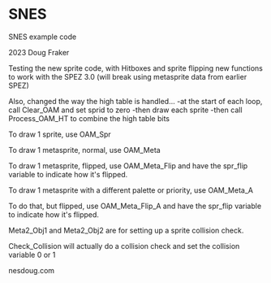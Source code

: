 # SNES
SNES example code

2023 Doug Fraker

Testing the new sprite code, with
Hitboxes and sprite flipping
new functions to work with the SPEZ 3.0
(will break using metasprite data from earlier SPEZ)

Also, changed the way the high table is handled...
-at the start of each loop, call Clear_OAM and 
 set sprid to zero
-then draw each sprite
-then call Process_OAM_HT to combine the high
 table bits
 

To draw 1 sprite, use OAM_Spr

To draw 1 metasprite, normal, use OAM_Meta

To draw 1 metasprite, flipped, use OAM_Meta_Flip
and have the spr_flip variable to indicate how
it's flipped.

To draw 1 metasprite with a different palette
or priority, use OAM_Meta_A

To do that, but flipped, use OAM_Meta_Flip_A
and have the spr_flip variable to indicate how
it's flipped.

Meta2_Obj1 and Meta2_Obj2 are for setting up
a sprite collision check.

Check_Collision will actually do a collision
check and set the collision variable 0 or 1

nesdoug.com


